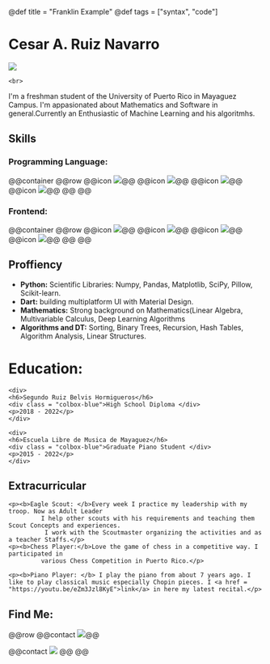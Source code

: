@def title = "Franklin Example"
@def tags = ["syntax", "code"]

# Cesar A. Ruiz Navarro

<!--\tableofcontents <!-- you can use \toc as well -->
![](/assets/phto.jpg)
~~~
<br>
~~~
I'm a freshman student of the University of Puerto Rico in Mayaguez
Campus. I'm appasionated about  Mathematics and Software in general.Currently an Enthusiastic of Machine Learning and his algoritmhs.


## Skills
### Programming Language:
@@container
@@row
@@icon [![](assets/python.png)](https://www.python.org/about/website/)@@
@@icon [![](assets/js.png)](https://developer.mozilla.org/en-US/docs/Web/JavaScript)@@
@@icon [![](assets/dart.svg)](https://dart.dev/)@@
@@icon [![](assets/cpp.png)](https://www.w3schools.com/cpp/cpp_intro.asp)@@
@@
@@
### Frontend:
@@container
@@row
@@icon [![](assets/html.png)](https://en.wikipedia.org/wiki/HTML)@@
@@icon [![](assets/css.png)](https://developer.mozilla.org/en-US/docs/Web/CSS)@@
@@icon [![](assets/flutter-logo.png)](https://flutter.dev/)@@
@@icon [![](assets/pyqt.png)](https://doc.qt.io/qtforpython/)@@
@@
@@
## Proffiency
* **Python:** Scientific Libraries: Numpy, Pandas, Matplotlib, SciPy,
        Pillow, Scikit-learn.
* **Dart:** building multiplatform UI with Material Design.
* **Mathematics:** Strong background on Mathematics(Linear Algebra,
        Multivariable Calculus, Deep Learning Algorithms
* **Algorithms and DT:** Sorting, Binary Trees, Recursion, Hash Tables, Algorithm Analysis, Linear Structures.

# Education:
~~~
<div>
<h6>Segundo Ruiz Belvis Hormigueros</h6>
<div class = "colbox-blue">High School Diploma </div>
<p>2018 - 2022</p>
</div>
~~~


~~~
<div>
<h6>Escuela Libre de Musica de Mayaguez</h6>
<div class = "colbox-blue">Graduate Piano Student </div>
<p>2015 - 2022</p>
</div>
~~~


## Extracurricular
~~~
<p><b>Eagle Scout: </b>Every week I practice my leadership with my troop. Now as Adult Leader
         I help other scouts with his requirements and teaching them Scout Concepts and experiences.
          I work with the Scoutmaster organizing the activities and as a teacher Staffs.</p>
<p><b>Chess Player:</b>Love the game of chess in a competitive way. I participated in
         various Chess Competition in Puerto Rico.</p>

<p><b>Piano Player: </b> I play the piano from about 7 years ago. I like to play classical music especially Chopin pieces. I <a href = "https://youtu.be/eZm3Jzl8KyE">link</a> in here my latest recital.</p>

~~~
## Find Me:

@@row
@@contact [![](/assets/github.png)](https://github.com/Cruiz102)@@

@@contact [![](/assets/youtube.png)](hhttps://www.youtube.com/channel/UCgsPQiDKRPgj44ieexKTgRA) @@
@@

